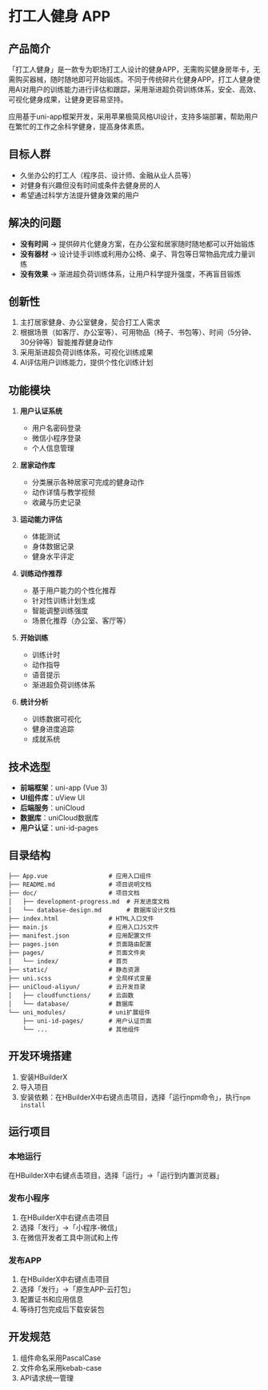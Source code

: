 # 打工人健身 APP

## 产品简介

「打工人健身」是一款专为职场打工人设计的健身APP，无需购买健身房年卡，无需购买器械，随时随地即可开始锻炼。不同于传统碎片化健身APP，打工人健身使用AI对用户的训练能力进行评估和跟踪，采用渐进超负荷训练体系，安全、高效、可视化健身成果，让健身更容易坚持。

应用基于uni-app框架开发，采用苹果极简风格UI设计，支持多端部署，帮助用户在繁忙的工作之余科学健身，提高身体素质。

## 目标人群

- 久坐办公的打工人（程序员、设计师、金融从业人员等）
- 对健身有兴趣但没有时间或条件去健身房的人
- 希望通过科学方法提升健身效果的用户

## 解决的问题

- **没有时间** → 提供碎片化健身方案，在办公室和居家随时随地都可以开始锻炼
- **没有器材** → 设计徒手训练或利用办公椅、桌子、背包等日常物品完成力量训练
- **没有效果** → 渐进超负荷训练体系，让用户科学提升强度，不再盲目锻炼

## 创新性

1. 主打居家健身、办公室健身，契合打工人需求
2. 根据场景（如客厅、办公室等）、可用物品（椅子、书包等）、时间（5分钟、30分钟等）智能推荐健身动作
3. 采用渐进超负荷训练体系，可视化训练成果
4. AI评估用户训练能力，提供个性化训练计划

## 功能模块

1. **用户认证系统**
   - 用户名密码登录
   - 微信小程序登录
   - 个人信息管理

2. **居家动作库**
   - 分类展示各种居家可完成的健身动作
   - 动作详情与教学视频
   - 收藏与历史记录

3. **运动能力评估**
   - 体能测试
   - 身体数据记录
   - 健身水平评定

4. **训练动作推荐**
   - 基于用户能力的个性化推荐
   - 针对性训练计划生成
   - 智能调整训练强度
   - 场景化推荐（办公室、客厅等）

5. **开始训练**
   - 训练计时
   - 动作指导
   - 语音提示
   - 渐进超负荷训练体系

6. **统计分析**
   - 训练数据可视化
   - 健身进度追踪
   - 成就系统

## 技术选型

- **前端框架**：uni-app (Vue 3)
- **UI组件库**：uView UI
- **后端服务**：uniCloud
- **数据库**：uniCloud数据库
- **用户认证**：uni-id-pages

## 目录结构

```
├── App.vue                 # 应用入口组件
├── README.md               # 项目说明文档
├── doc/                    # 项目文档
│   ├── development-progress.md  # 开发进度文档
│   └── database-design.md       # 数据库设计文档
├── index.html              # HTML入口文件
├── main.js                 # 应用入口JS文件
├── manifest.json           # 应用配置文件
├── pages.json              # 页面路由配置
├── pages/                  # 页面文件夹
│   └── index/              # 首页
├── static/                 # 静态资源
├── uni.scss                # 全局样式变量
├── uniCloud-aliyun/        # 云开发目录
│   ├── cloudfunctions/     # 云函数
│   └── database/           # 数据库
└── uni_modules/            # uni扩展组件
    ├── uni-id-pages/       # 用户认证页面
    └── ...                 # 其他组件
```

## 开发环境搭建

1. 安装HBuilderX
2. 导入项目
3. 安装依赖：在HBuilderX中右键点击项目，选择「运行npm命令」，执行`npm install`

## 运行项目

### 本地运行

在HBuilderX中右键点击项目，选择「运行」->「运行到内置浏览器」

### 发布小程序

1. 在HBuilderX中右键点击项目
2. 选择「发行」->「小程序-微信」
3. 在微信开发者工具中测试和上传

### 发布APP

1. 在HBuilderX中右键点击项目
2. 选择「发行」->「原生APP-云打包」
3. 配置证书和应用信息
4. 等待打包完成后下载安装包

## 开发规范

1. 组件命名采用PascalCase
2. 文件命名采用kebab-case
3. API请求统一管理